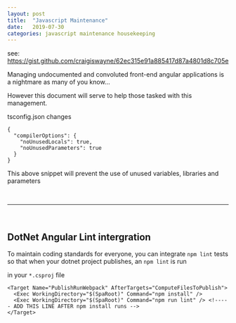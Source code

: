 ```yaml
---
layout: post
title:  "Javascript Maintenance"
date:   2019-07-30
categories: javascript maintenance housekeeping
---
```



see: https://gist.github.com/craigiswayne/62ec315e91a885417d87a4801d8c705e

Managing undocumented and convoluted front-end angular applications is a nightmare as many of you know...

However this document will serve to help those tasked with this management.

tsconfig.json changes

```
{
  "compilerOptions": {
    "noUnusedLocals": true,
    "noUnusedParameters": true
  }
}
```

This above snippet will prevent the use of unused variables, libraries and parameters

<br/>

---

<br/>

## DotNet Angular Lint intergration
To maintain coding standards for everyone, you can integrate `npm lint` tests so that when your dotnet project publishes, an `npm lint` is run

in your `*.csproj` file

```
<Target Name="PublishRunWebpack" AfterTargets="ComputeFilesToPublish">
  <Exec WorkingDirectory="$(SpaRoot)" Command="npm install" />
  <Exec WorkingDirectory="$(SpaRoot)" Command="npm run lint" /> <!----- ADD THIS LINE AFTER npm install runs -->
</Target>
```
